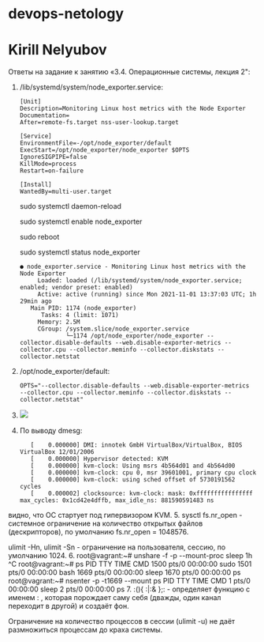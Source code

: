 # devops-netology
# Kirill Nelyubov

Ответы на задание к занятию «3.4. Операционные системы, лекция 2":

1. /lib/systemd/system/node_exporter.service:

       [Unit]
       Description=Monitoring Linux host metrics with the Node Exporter
       Documentation=
       After=remote-fs.target nss-user-lookup.target
   
       [Service]
       EnvironmentFile=-/opt/node_exporter/default
       ExecStart=/opt/node_exporter/node_exporter $OPTS
       IgnoreSIGPIPE=false
       KillMode=process
       Restart=on-failure
   
       [Install]
       WantedBy=multi-user.target
   sudo systemctl daemon-reload

   sudo systemctl enable node_exporter

   sudo reboot

   sudo systemctl status node_exporter

       ● node_exporter.service - Monitoring Linux host metrics with the Node Exporter
            Loaded: loaded (/lib/systemd/system/node_exporter.service; enabled; vendor preset: enabled)
            Active: active (running) since Mon 2021-11-01 13:37:03 UTC; 1h 29min ago
          Main PID: 1174 (node_exporter)
             Tasks: 4 (limit: 1071)
            Memory: 2.5M
            CGroup: /system.slice/node_exporter.service
                    └─1174 /opt/node_exporter/node_exporter --collector.disable-defaults --web.disable-exporter-metrics --collector.cpu --collector.meminfo --collector.diskstats --collector.netstat


2. /opt/node_exporter/default:

       OPTS="--collector.disable-defaults --web.disable-exporter-metrics  --collector.cpu --collector.meminfo --collector.diskstats --collector.netstat"
3. <img src="https://ipev.ru/image/N4lI"/>
4. По выводу dmesg:

          [    0.000000] DMI: innotek GmbH VirtualBox/VirtualBox, BIOS VirtualBox 12/01/2006
          [    0.000000] Hypervisor detected: KVM
          [    0.000000] kvm-clock: Using msrs 4b564d01 and 4b564d00
          [    0.000000] kvm-clock: cpu 0, msr 39601001, primary cpu clock
          [    0.000000] kvm-clock: using sched offset of 5730191562 cycles
          [    0.000002] clocksource: kvm-clock: mask: 0xffffffffffffffff max_cycles: 0x1cd42e4dffb, max_idle_ns: 881590591483 ns
  видно, что ОС стартует под гипервизором KVM.
5. sysctl fs.nr_open - системное ограничение на количество открытых файлов (дескрипторов), по умолчанию fs.nr_open = 1048576.

   ulimit -Hn, ulimit -Sn - ограничение на пользователя, сессию, по умолчанию 1024.
6.     root@vagrant:~# unshare -f -p --mount-proc sleep 1h 
       ^C
       root@vagrant:~# ps
           PID TTY          TIME CMD
          1500 pts/0    00:00:00 sudo
          1501 pts/0    00:00:00 bash
          1669 pts/0    00:00:00 sleep
          1670 pts/0    00:00:00 ps
       root@vagrant:~# nsenter -p -t1669 --mount ps
           PID TTY          TIME CMD
             1 pts/0    00:00:00 sleep
             2 pts/0    00:00:00 ps
7. :(){ :|:& };: - определяет функцию с именем : , которая порождает саму себя (дважды, один канал переходит в другой) и создаёт фон.

   Ограничение на количество процессов в сессии (ulimit -u) не даёт размножиться процессам до краха системы.